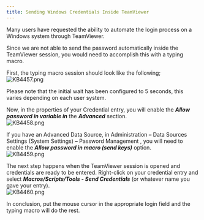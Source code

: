 ```yaml
---
title: Sending Windows Credentials Inside TeamViewer
---
```

Many users have requested the ability to automate the login process on a Windows system through TeamViewer.  

Since we are not able to send the password automatically inside the TeamViewer session, you would need to accomplish this with a typing macro.  

First, the typing macro session should look like the following;  
![KB4457.png](/img/en/kb/KB4457.png)  

Please note that the initial wait has been configured to 5 seconds, this varies depending on each user system.  

Now, in the properties of your Credential entry, you will enable the ***Allow password in variable in*** the ***Advanced*** section.  
![KB4458.png](/img/en/kb/KB4458.png)  

If you have an Advanced Data Source, in Administration ***–*** Data Sources Settings (System Settings) ***–*** Password Management , you will need to enable the ***Allow password in macro (send keys)*** option.  
![KB4459.png](/img/en/kb/KB4459.png)  

The next step happens when the TeamViewer session is opened and credentials are ready to be entered. Right-click on your credential entry and select ***Macros/Scripts/Tools - Send Credentials*** (or whatever name you gave your entry).  
![KB4460.png](/img/en/kb/KB4460.png)  

In conclusion, put the mouse cursor in the appropriate login field and the typing macro will do the rest.
